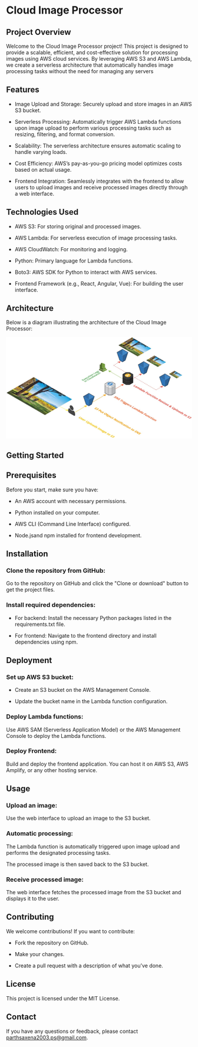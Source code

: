 # Cloud Image Processor

## Project Overview
Welcome to the Cloud Image Processor project! This project is designed to provide a scalable, efficient, and cost-effective solution for processing images using AWS cloud services. By leveraging AWS S3 and AWS Lambda, we create a serverless architecture that automatically handles image processing tasks without the need for managing any servers

## Features
- Image Upload and Storage: Securely upload and store images in an AWS S3 bucket.

- Serverless Processing: Automatically trigger AWS Lambda functions upon image upload to perform various processing tasks such as resizing, filtering, and format conversion.

- Scalability: The serverless architecture ensures automatic scaling to handle varying loads.

- Cost Efficiency: AWS’s pay-as-you-go pricing model optimizes costs based on actual usage.

- Frontend Integration: Seamlessly integrates with the frontend to allow users to upload images and receive processed images directly through a web interface.

## Technologies Used
- AWS S3: For storing original and processed images.

- AWS Lambda: For serverless execution of image processing tasks.

- AWS CloudWatch: For monitoring and logging.

- Python: Primary language for Lambda functions.

- Boto3: AWS SDK for Python to interact with AWS services.

- Frontend Framework (e.g., React, Angular, Vue): For building the user interface.

## Architecture
Below is a diagram illustrating the architecture of the Cloud Image Processor:

![Cloud Arctitecture](Front-End/arc.jpg)

## Getting Started
## Prerequisites
Before you start, make sure you have:

- An AWS account with necessary permissions.

- Python installed on your computer.

- AWS CLI (Command Line Interface) configured.

- Node.jsand npm installed for frontend development.

## Installation
### Clone the repository from GitHub:

Go to the repository on GitHub and click the "Clone or download" button to get the project files.

### Install required dependencies:

- For backend: Install the necessary Python packages listed in the requirements.txt file.

- For frontend: Navigate to the frontend directory and install dependencies using npm.

## Deployment
### Set up AWS S3 bucket:

- Create an S3 bucket on the AWS Management Console.

- Update the bucket name in the Lambda function configuration.

### Deploy Lambda functions:

Use AWS SAM (Serverless Application Model) or the AWS Management Console to deploy the Lambda functions.

### Deploy Frontend:

Build and deploy the frontend application. You can host it on AWS S3, AWS Amplify, or any other hosting service.

## Usage
### Upload an image:

Use the web interface to upload an image to the S3 bucket.

### Automatic processing:

The Lambda function is automatically triggered upon image upload and performs the designated processing tasks.

The processed image is then saved back to the S3 bucket.

### Receive processed image:

The web interface fetches the processed image from the S3 bucket and displays it to the user.

## Contributing

We welcome contributions! If you want to contribute:

- Fork the repository on GitHub.

- Make your changes.

- Create a pull request with a description of what you’ve done.

## License
This project is licensed under the MIT License.

## Contact
If you have any questions or feedback, please contact parthsaxena2003.ps@gmail.com.
